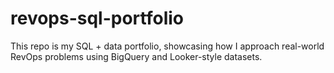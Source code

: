 # revops-sql-portfolio
This repo is my SQL + data portfolio, showcasing how I approach real-world RevOps problems using BigQuery and Looker-style datasets.

